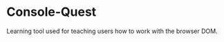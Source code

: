 Console-Quest
=============

  Learning tool used for teaching users how to work with the browser DOM.
